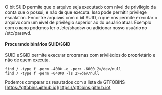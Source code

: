 O bit SUID permite que o arquivo seja executado com nível de privilégio da conta que o possui, e não de que executa. Isso pode permitir privilege escalation. Encontre arquivos com o bit SUID, o que nos permite executar o arquivo com um nível de privilégio superior ao do usuário atual. Exemplo com o nano podemos ler o /etc/shadow ou adicionar nosso usuário no /etc/passwd.

#### Procurando binários SUID/SGID
SUID e SGID permite executar programas com privilégios do proprietário e não de quem executa.
```
find / -type f -perm -4000 -o -perm -6000 2>/dev/null
find / -type f -perm -04000 -ls 2>/dev/null
```
Podemos comparar os resultados com a lista do GTFOBINS [https://gtfobins.github.io](https://gtfobins.github.io)
